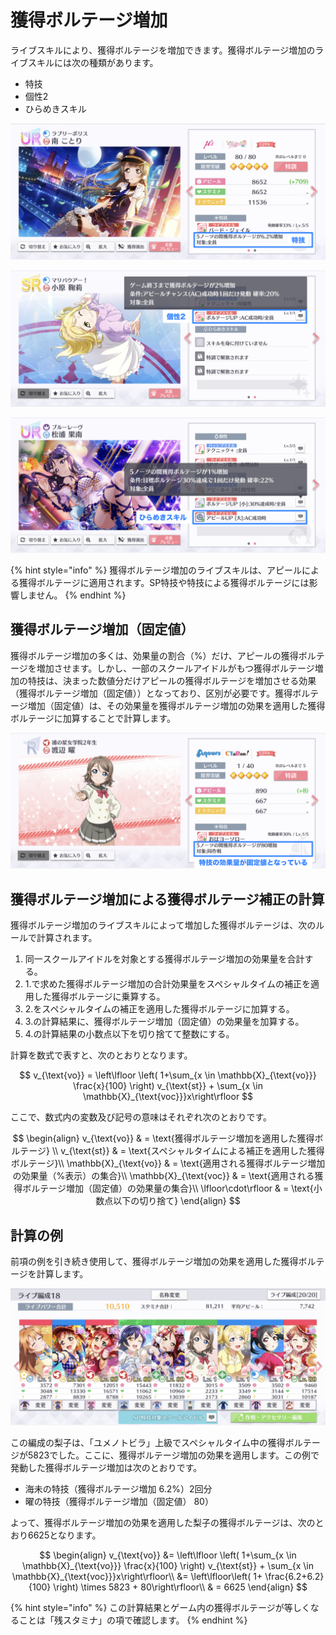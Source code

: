 # 獲得ボルテージ増加

ライブスキルにより、獲得ボルテージを増加できます。獲得ボルテージ増加のライブスキルには次の種類があります。

* 特技
* 個性2
* ひらめきスキル

![&#x7372;&#x5F97;&#x30DC;&#x30EB;&#x30C6;&#x30FC;&#x30B8;&#x5897;&#x52A0;&#x306E;&#x7279;&#x6280;](../../.gitbook/assets/fig1-3-6a_voltage_increase_skill.jpg)

![&#x7372;&#x5F97;&#x30DC;&#x30EB;&#x30C6;&#x30FC;&#x30B8;&#x5897;&#x52A0;&#x306E;&#x500B;&#x6027;2](../../.gitbook/assets/fig1-3-6b_voltage_increase_individuality.jpg)

![&#x7372;&#x5F97;&#x30DC;&#x30EB;&#x30C6;&#x30FC;&#x30B8;&#x5897;&#x52A0;&#x306E;&#x3072;&#x3089;&#x3081;&#x304D;&#x30B9;&#x30AD;&#x30EB;](../../.gitbook/assets/fig1-3-6c_voltage_increase_inspirations.jpg)

{% hint style="info" %}
獲得ボルテージ増加のライブスキルは、アピールによる獲得ボルテージに適用されます。SP特技や特技による獲得ボルテージには影響しません。
{% endhint %}

## 獲得ボルテージ増加（固定値）

獲得ボルテージ増加の多くは、効果量の割合（%）だけ、アピールの獲得ボルテージを増加させます。しかし、一部のスクールアイドルがもつ獲得ボルテージ増加の特技は、決まった数値分だけアピールの獲得ボルテージを増加させる効果（獲得ボルテージ増加（固定値））となっており、区別が必要です。獲得ボルテージ増加（固定値）は、その効果量を獲得ボルテージ増加の効果を適用した獲得ボルテージに加算することで計算します。

![&#x7372;&#x5F97;&#x30DC;&#x30EB;&#x30C6;&#x30FC;&#x30B8;&#x5897;&#x52A0;&#xFF08;&#x56FA;&#x5B9A;&#x5024;&#xFF09;&#x306E;&#x7279;&#x6280;](../../.gitbook/assets/fig1-3-6d_voltage_increase_skill_constant.jpg)

## 獲得ボルテージ増加による獲得ボルテージ補正の計算

獲得ボルテージ増加のライブスキルによって増加した獲得ボルテージは、次のルールで計算されます。

1. 同一スクールアイドルを対象とする獲得ボルテージ増加の効果量を合計する。
2. 1.で求めた獲得ボルテージ増加の合計効果量をスペシャルタイムの補正を適用した獲得ボルテージに乗算する。
3. 2.をスペシャルタイムの補正を適用した獲得ボルテージに加算する。
4. 3.の計算結果に、獲得ボルテージ増加（固定値）の効果量を加算する。
5. 4.の計算結果の小数点以下を切り捨てて整数にする。

計算を数式で表すと、次のとおりとなります。

$$
v_{\text{vo}} = \left\lfloor \left( 1+\sum_{x \in \mathbb{X}_{\text{vo}}} \frac{x}{100} \right) v_{\text{st}} + \sum_{x \in \mathbb{X}_{\text{voc}}}x\right\rfloor
$$

ここで、数式内の変数及び記号の意味はそれぞれ次のとおりです。

$$
\begin{align}
  v_{\text{vo}} & = \text{獲得ボルテージ増加を適用した獲得ボルテージ} \\
  v_{\text{st}} & = \text{スペシャルタイムによる補正を適用した獲得ボルテージ}\\
  \mathbb{X}_{\text{vo}} & = \text{適用される獲得ボルテージ増加の効果量（%表示）の集合}\\
  \mathbb{X}_{\text{voc}} & = \text{適用される獲得ボルテージ増加（固定値）の効果量の集合}\\
  \lfloor\cdot\rfloor & = \text{小数点以下の切り捨て}
\end{align}
$$

## 計算の例

前項の例を引き続き使用して、獲得ボルテージ増加の効果を適用した獲得ボルテージを計算します。

![](../../.gitbook/assets/fig1-3-4a_base_appeal_increase_calc.jpg)

この編成の梨子は、「ユメノトビラ」上級でスペシャルタイム中の獲得ボルテージが5823でした。ここに、獲得ボルテージ増加の効果を適用します。この例で発動した獲得ボルテージ増加は次のとおりです。

* 海未の特技（獲得ボルテージ増加 6.2%）2回分
* 曜の特技（獲得ボルテージ増加（固定値） 80）

よって、獲得ボルテージ増加の効果を適用した梨子の獲得ボルテージは、次のとおり6625となります。

$$
\begin{align}
v_{\text{vo}} &= \left\lfloor \left( 1+\sum_{x \in \mathbb{X}_{\text{vo}}} \frac{x}{100} \right) v_{\text{st}} + \sum_{x \in \mathbb{X}_{\text{voc}}}x\right\rfloor\\
&= \left\lfloor\left( 1+ \frac{6.2+6.2}{100} \right) \times 5823 + 80\right\rfloor\\
& = 6625
\end{align}
$$

{% hint style="info" %}
この計算結果とゲーム内の獲得ボルテージが等しくなることは「残スタミナ」の項で確認します。
{% endhint %}

